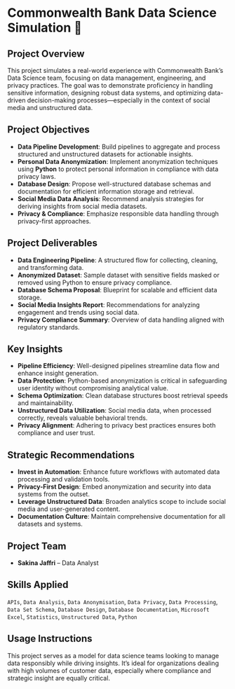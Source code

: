 # Commonwealth Bank Data Science Simulation 💼

## Project Overview  
This project simulates a real-world experience with Commonwealth Bank’s Data Science team, focusing on data management, engineering, and privacy practices. The goal was to demonstrate proficiency in handling sensitive information, designing robust data systems, and optimizing data-driven decision-making processes—especially in the context of social media and unstructured data.

## Project Objectives  
- **Data Pipeline Development**: Build pipelines to aggregate and process structured and unstructured datasets for actionable insights.  
- **Personal Data Anonymization**: Implement anonymization techniques using **Python** to protect personal information in compliance with data privacy laws.  
- **Database Design**: Propose well-structured database schemas and documentation for efficient information storage and retrieval.  
- **Social Media Data Analysis**: Recommend analysis strategies for deriving insights from social media datasets.  
- **Privacy & Compliance**: Emphasize responsible data handling through privacy-first approaches.

## Project Deliverables  
- **Data Engineering Pipeline**: A structured flow for collecting, cleaning, and transforming data.  
- **Anonymized Dataset**: Sample dataset with sensitive fields masked or removed using Python to ensure privacy compliance.  
- **Database Schema Proposal**: Blueprint for scalable and efficient data storage.  
- **Social Media Insights Report**: Recommendations for analyzing engagement and trends using social data.  
- **Privacy Compliance Summary**: Overview of data handling aligned with regulatory standards.

## Key Insights  
- **Pipeline Efficiency**: Well-designed pipelines streamline data flow and enhance insight generation.  
- **Data Protection**: Python-based anonymization is critical in safeguarding user identity without compromising analytical value.  
- **Schema Optimization**: Clean database structures boost retrieval speeds and maintainability.  
- **Unstructured Data Utilization**: Social media data, when processed correctly, reveals valuable behavioral trends.  
- **Privacy Alignment**: Adhering to privacy best practices ensures both compliance and user trust.

## Strategic Recommendations  
- **Invest in Automation**: Enhance future workflows with automated data processing and validation tools.  
- **Privacy-First Design**: Embed anonymization and security into data systems from the outset.  
- **Leverage Unstructured Data**: Broaden analytics scope to include social media and user-generated content.  
- **Documentation Culture**: Maintain comprehensive documentation for all datasets and systems.

## Project Team  
- **Sakina Jaffri** – Data Analyst  

## Skills Applied  
`APIs`, `Data Analysis`, `Data Anonymisation`, `Data Privacy`, `Data Processing`, `Data Set Schema`, `Database Design`, `Database Documentation`, `Microsoft Excel`, `Statistics`, `Unstructured Data`, `Python`

## Usage Instructions  
This project serves as a model for data science teams looking to manage data responsibly while driving insights. It’s ideal for organizations dealing with high volumes of customer data, especially where compliance and strategic insight are equally critical.
